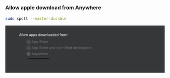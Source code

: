 ### Allow apple download from Anywhere
```sh
sudo spctl --master-disable
```
![pic1](./pics/pic1.png)